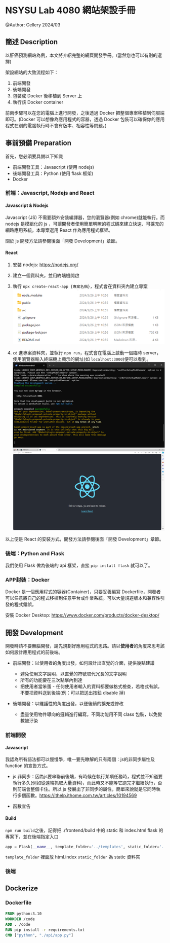 # NSYSU Lab 4080 網站架設手冊
@Author: Cellery 2024/03

## 簡述 Description
以肝癌預測網站為例，本文將介紹完整的網頁開發手冊。(當然您也可以有別的選擇)

架設網站的大致流程如下：
1. 前端開發
2. 後端開發
3. 包裝成 Docker 後移植到 Server 上
4. 執行該 Docker container

前兩步驟可以在您的電腦上進行開發，之後透過 Docker 把整個專案移植到伺服端即可。(Docker 可以想像為應用程式的容器，透過 Docker 包裝可以確保你的應用程式在別的電腦執行時不會有版本、相容性等問題。)

## 事前預備 Preparation
首先，您必須要具備以下知識
- 前端開發工具：Javascript (使用 nodejs)
- 後端開發工具：Python (使用 flask 框架)
- Docker
     
### 前端：Javascript, Nodejs and React
#### Javascript & Nodejs
Javascript (JS) 不需要額外安裝編譯器，您的瀏覽器(例如 chrome)就能執行。而 nodejs 是模組化的 js ，可讓開發者使用簡單明瞭的程式碼來建立快速、可擴充的網路應用系統。本專案選用 React 作為應用程式框架。

關於 js 開發方法請參閱後面「開發 Development」章節。

#### React

1. 安裝 nodejs: https://nodejs.org/
2. 建立一個資料夾，並用終端機開啟
3. 執行 ```npx create-react-app {專案名稱}```，程式會在資料夾內建立專案
![](./img/image.png)

4. ```cd``` 進專案資料夾，並執行 ```npm run```，程式會在電腦上啟動一個臨時 server，使用瀏覽器輸入終端機上顯示的網址(如 ```localhost:3000```)便可以看到。
![](./img/image2.png)
![](./img/image3.png)

以上便是 React 的安裝方式，開發方法請參閱後面「開發 Development」章節。

### 後端：Python and Flask
我們使用 Flask 做為後端的 api 框架，直接 ```pip install flask``` 就可以了。

### APP封裝：Docker
Docker 是一個應用程式的容器(Container)，只要妥善編寫 Dockerfile，開發者可以任意將自己的程式移植到任意平台或作業系統。可以大量規避版本和兼容性引發的程式錯誤。

安裝 Docker Desktop: https://www.docker.com/products/docker-desktop/


## 開發 Development
開發時請不要無腦開發，請先規劃好應用程式的思路。請以**使用者**的角度來思考該如何設計應用程式的前後端。
- 前端開發：以使用者的角度出發，如何設計出直覺的介面，提供幾點建議
    - 避免使用文字說明，以直覺的符號取代冗長的文字說明
    - 所有的功能要在三次點擊內到達
    - 把使用者當笨蛋 - 任何使用者輸入的資料都要做格式檢查，若格式有誤，不要把資料送到後端(例：可以把送出按鈕 disable 掉)

- 後端開發：以維護性的角度出發，以便後續的擴充或修改
    - 盡量使用物件導向的邏輯進行編寫，不同功能用不同 class 包裝，以免變數被汙染

### 前端開發
#### Javascript
我認為所有語法都可以慢慢學，唯一要先瞭解的只有兩個：js的非同步屬性及function 的宣告方式。
- js 非同步：因為js要串聯前後端，有時候在執行某項任務時，程式並不知道要執行多久(例如從遠端抓取大量資料)，而此時又不能等它跑完才繼續執行，否則前端會整個卡住。所以 js 發展出了非同步的屬性，簡單來說就是它同時執行多個函數。https://ithelp.ithome.com.tw/articles/10194569

- 函數宣告


#### Build
`npm run build`之後，記得把 ./frontend/build 中的 static 和 index.html flask 的專案下，並在後端指定入口

```python
app = Flask(__name__, template_folder='../templates', static_folder='../static')
```

`template_folder` 裡面放 html.index
`static_folder` 為 static 資料夾

### 後端

## Dockerize
### Dockerfile

```dockerfile
FROM python:3.10
WORKDIR /code
ADD . /code
RUN pip install -r requirements.txt
CMD ["python", "./api/app.py"]
```